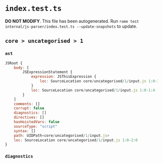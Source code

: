 # `index.test.ts`

**DO NOT MODIFY**. This file has been autogenerated. Run `rome test internal/js-parser/index.test.ts --update-snapshots` to update.

## `core > uncategorised > 1`

### `ast`

```javascript
JSRoot {
	body: [
		JSExpressionStatement {
			expression: JSThisExpression {
				loc: SourceLocation core/uncategorised/1/input.js 1:0-1:4
			}
			loc: SourceLocation core/uncategorised/1/input.js 1:0-1:4
		}
	]
	comments: []
	corrupt: false
	diagnostics: []
	directives: []
	hasHoistedVars: false
	sourceType: "script"
	syntax: []
	path: UIDPath<core/uncategorised/1/input.js>
	loc: SourceLocation core/uncategorised/1/input.js 1:0-2:0
}
```

### `diagnostics`

```

```
